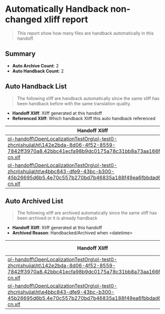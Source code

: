 # Automatically Handback non-changed xliff report
> This report show how many files are handback automatically in this handoff.

## Summary
* **Auto Archive Count**: 2
* **Auto Handback Count**: 2

## Auto Handback List
> The following xliff are handback automatically since the same xliff has been handback before with the same translation quality.

* **Handoff Xliff**: Xliff generated at this handoff
* **Referenced Xliff**: Which handback Xliff this auto handback referenced

| Handoff Xliff | Referenced Xliff | 
| --- | --- | 
| [ol-handoff\OpenLocalizationTestOrg\ol-test0-zhcn\shujia\ht\142e2bda-8d06-4f52-8559-7842ff3970a8.42bbc41ecfa98b9dc0175a78c31bb8a73aa166fb.zh-cn.xlf](https://github.com/OpenLocalizationTestOrg/ol-test0-handoff/blob/7bfa78bdf6df6d4638f3ee009f06c8e584c3fd58/ol-handoff/OpenLocalizationTestOrg/ol-test0-zhcn/shujia/ht/142e2bda-8d06-4f52-8559-7842ff3970a8.42bbc41ecfa98b9dc0175a78c31bb8a73aa166fb.zh-cn.xlf) | [ol-handback\OpenLocalizationTestOrg\ol-test0-zhcn\shujia\high\142e2bda-8d06-4f52-8559-7842ff3970a8.42bbc41ecfa98b9dc0175a78c31bb8a73aa166fb.zh-cn.xlf](https://github.com/OpenLocalizationTestOrg/ol-test0-handback/blob/82de957bd24cc5868c16caf510b91b337f0e7105/ol-handback/OpenLocalizationTestOrg/ol-test0-zhcn/shujia/high/142e2bda-8d06-4f52-8559-7842ff3970a8.42bbc41ecfa98b9dc0175a78c31bb8a73aa166fb.zh-cn.xlf) | 
| [ol-handoff\OpenLocalizationTestOrg\ol-test0-zhcn\shujia\ht\e4bbc843-dfe9-43bc-b300-45b26695d6b5.4e70c557b270bd7b46835a188f49ea6fbbdad6d7.zh-cn.xlf](https://github.com/OpenLocalizationTestOrg/ol-test0-handoff/blob/7bfa78bdf6df6d4638f3ee009f06c8e584c3fd58/ol-handoff/OpenLocalizationTestOrg/ol-test0-zhcn/shujia/ht/e4bbc843-dfe9-43bc-b300-45b26695d6b5.4e70c557b270bd7b46835a188f49ea6fbbdad6d7.zh-cn.xlf) | [ol-handback\OpenLocalizationTestOrg\ol-test0-zhcn\shujia\high\e4bbc843-dfe9-43bc-b300-45b26695d6b5.4e70c557b270bd7b46835a188f49ea6fbbdad6d7.zh-cn.xlf](https://github.com/OpenLocalizationTestOrg/ol-test0-handback/blob/82de957bd24cc5868c16caf510b91b337f0e7105/ol-handback/OpenLocalizationTestOrg/ol-test0-zhcn/shujia/high/e4bbc843-dfe9-43bc-b300-45b26695d6b5.4e70c557b270bd7b46835a188f49ea6fbbdad6d7.zh-cn.xlf) | 

## Auto Archived List
> The following xliff are archived automatically since the same xliff has been archived or it is already handback

* **Handoff Xliff**: Xliff generated at this handoff
* **Archived Reason**: Handbacked/Archived when &lt;datetime&gt;

| Handoff Xliff | Archived Reason | 
| --- | --- | 
| [ol-handoff\OpenLocalizationTestOrg\ol-test0-zhcn\shujia\ht\142e2bda-8d06-4f52-8559-7842ff3970a8.42bbc41ecfa98b9dc0175a78c31bb8a73aa166fb.zh-cn.xlf](https://github.com/OpenLocalizationTestOrg/ol-test0-handoff/blob/7bfa78bdf6df6d4638f3ee009f06c8e584c3fd58/ol-handoff/OpenLocalizationTestOrg/ol-test0-zhcn/shujia/ht/142e2bda-8d06-4f52-8559-7842ff3970a8.42bbc41ecfa98b9dc0175a78c31bb8a73aa166fb.zh-cn.xlf) | Handbacked | 
| [ol-handoff\OpenLocalizationTestOrg\ol-test0-zhcn\shujia\ht\e4bbc843-dfe9-43bc-b300-45b26695d6b5.4e70c557b270bd7b46835a188f49ea6fbbdad6d7.zh-cn.xlf](https://github.com/OpenLocalizationTestOrg/ol-test0-handoff/blob/7bfa78bdf6df6d4638f3ee009f06c8e584c3fd58/ol-handoff/OpenLocalizationTestOrg/ol-test0-zhcn/shujia/ht/e4bbc843-dfe9-43bc-b300-45b26695d6b5.4e70c557b270bd7b46835a188f49ea6fbbdad6d7.zh-cn.xlf) | Handbacked | 

